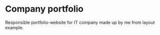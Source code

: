 # Company portfolio
Responsible portfolio-website for IT company made up by me from layout example. 
